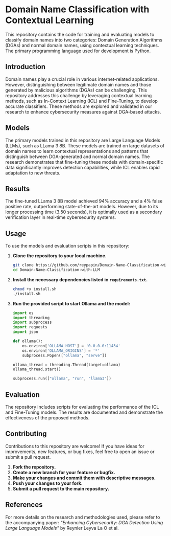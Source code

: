 # Domain Name Classification with Contextual Learning

This repository contains the code for training and evaluating models to classify domain names into two categories: Domain Generation Algorithms (DGAs) and normal domain names, using contextual learning techniques. The primary programming language used for development is Python.

## Introduction

Domain names play a crucial role in various internet-related applications. However, distinguishing between legitimate domain names and those generated by malicious algorithms (DGAs) can be challenging. This repository addresses this challenge by leveraging contextual learning methods, such as In-Context Learning (ICL) and Fine-Tuning, to develop accurate classifiers. These methods are explored and validated in our research to enhance cybersecurity measures against DGA-based attacks.

## Models

The primary models trained in this repository are Large Language Models (LLMs), such as LLama 3 8B. These models are trained on large datasets of domain names to learn contextual representations and patterns that distinguish between DGA-generated and normal domain names. The research demonstrates that fine-tuning these models with domain-specific data significantly improves detection capabilities, while ICL enables rapid adaptation to new threats.

## Results

The fine-tuned LLama 3 8B model achieved 94% accuracy and a 4% false positive rate, outperforming state-of-the-art models. However, due to its longer processing time (3.50 seconds), it is optimally used as a secondary verification layer in real-time cybersecurity systems.

## Usage

To use the models and evaluation scripts in this repository:

1. **Clone the repository to your local machine.**
    ```sh
    git clone https://github.com/reypapin/Domain-Name-Classification-with-LLM.git
    cd Domain-Name-Classification-with-LLM
    ```

2. **Install the necessary dependencies listed in `requirements.txt`.**
    ```sh
    chmod +x install.sh
    ./install.sh
    ```

3. **Run the provided script to start Ollama and the model:**
    ```python
    import os
    import threading
    import subprocess
    import requests
    import json

    def ollama():
        os.environ['OLLAMA_HOST'] = '0.0.0.0:11434'
        os.environ['OLLAMA_ORIGINS'] = '*'
        subprocess.Popen(["ollama", "serve"])

    ollama_thread = threading.Thread(target=ollama)
    ollama_thread.start()

    subprocess.run(["ollama", "run", "llama3"])
    ```

## Evaluation

The repository includes scripts for evaluating the performance of the ICL and Fine-Tuning models. The results are documented and demonstrate the effectiveness of the proposed methods.

## Contributing

Contributions to this repository are welcome! If you have ideas for improvements, new features, or bug fixes, feel free to open an issue or submit a pull request.

1. **Fork the repository.**
2. **Create a new branch for your feature or bugfix.**
3. **Make your changes and commit them with descriptive messages.**
4. **Push your changes to your fork.**
5. **Submit a pull request to the main repository.**

## References

For more details on the research and methodologies used, please refer to the accompanying paper: *"Enhancing Cybersecurity: DGA Detection Using Large Language Models"* by Reynier Leyva La O et al.






